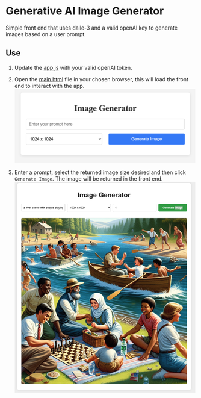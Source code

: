 # Generative AI Image Generator

Simple front end that uses dalle-3 and a valid openAI key to generate images based on a user prompt.

## Use

1) Update the [app.js](app.js) with your valid openAI token.

1) Open the [main.html](main.html) file in your chosen browser, this will load the front end to interact with the app.
![frontend](frontEnd.png)

3) Enter a prompt, select the returned image size desired and then click `Generate Image`. The image will be returned in the front end.
![exampleOutput](exampleOutput.png)
